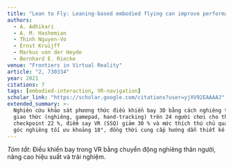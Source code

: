 ```yaml
---
title: "Lean to Fly: Leaning-based embodied flying can improve performance and user experience in 3D navigation"
authors:
  - A. Adhikari
  - A. M. Hashemian
  - Thinh Nguyen-Vo
  - Ernst Kruijff
  - Markus von der Heyde
  - Bernhard E. Riecke
venue: "Frontiers in Virtual Reality"
article: "2, 730334"
year: 2021
citations: 7
tags: [embodied-interaction, VR-navigation]
scholar_link: "https://scholar.google.com/citations?user=yjXV92EAAAAJ"
extended_summary: >-
  Nghiên cứu khảo sát phương thức điều khiển bay 3D bằng cách nghiêng thân người thay cho joystick. Thử nghiệm so sánh ba
  giao thức (nghiêng, gamepad, hand-tracking) trên 24 người chơi cho thấy điều khiển nghiêng giảm thời gian bay qua
  checkpoint 22 %, điểm say VR (SSQ) giảm 30 % và mức thích thú chủ quan cao nhất. Phân tích hồi quy tuyến tính xác định
  góc nghiêng tối ưu khoảng 18°, đồng thời cung cấp hướng dẫn thiết kế cho trải nghiệm bay nhập vai hiệu quả.
---
```

_Tóm tắt_: Điều khiển bay trong VR bằng chuyển động nghiêng thân người, nâng cao hiệu suất và trải nghiệm.